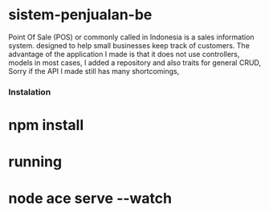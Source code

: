 # sistem-penjualan-be
Point Of Sale (POS) or commonly called in Indonesia is a sales information system. designed to help small businesses keep track of customers. The advantage of the application I made is that it does not use controllers, models in most cases, I added a repository and also traits for general CRUD, Sorry if the API I made still has many shortcomings,

### Instalation
# npm install

# running
# node ace serve --watch
